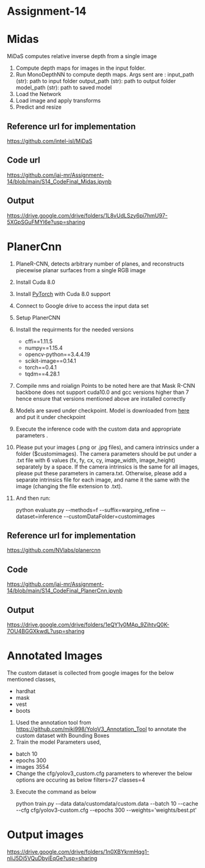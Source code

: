 # Assignment-14

# Midas 

MiDaS computes relative inverse depth from a single image
1. Compute depth maps for images in the input folder.
2. Run MonoDepthNN to compute depth maps.
    Args sent are : 
        input_path (str): path to input folder
        output_path (str): path to output folder
        model_path (str): path to saved model
3. Load the Network 
5. Load image and apply transforms
6. Predict and resize

## Reference url for implementation
https://github.com/intel-isl/MiDaS

## Code url
https://github.com/jai-mr/Assignment-14/blob/main/S14_CodeFinal_Midas.ipynb

## Output
https://drive.google.com/drive/folders/1L8vUdLSzy6pi7hmU97-5XGpSGuFMYl6e?usp=sharing

# PlanerCnn
1. PlaneR-CNN, detects arbitrary number of planes, and reconstructs piecewise planar surfaces from a single RGB image
2. Install Cuda 8.0
3. Install [PyTorch](https://pytorch.org/) with Cuda 8.0 support
4. Connect to Google drive to access the input data set 
5. Setup PlanerCNN
6. Install the requirments for the needed versions
    * cffi==1.11.5
    * numpy==1.15.4
    * opencv-python==3.4.4.19
    * scikit-image==0.14.1
    * torch==0.4.1
    * tqdm==4.28.1
7. Compile nms and roialign 
   Points to be noted here are that Mask R-CNN backbone does not support cuda10.0 and gcc versions higher than 7 hence ensure that versions mentioned above are installed correctly
8. Models are saved under checkpoint.
   Model is downloaded from [here](https://www.dropbox.com/s/yjcg6s57n581sk0/checkpoint.zip?dl=0) and put it under checkpoint
9. Execute the inference code with the custom data and appropriate parameters . 
10. Please put your images (.png or .jpg files), and camera intrinsics under a folder ($customimages). The camera parameters should be put under a .txt file with 6 values (fx, fy, cx, cy, image_width, image_height) separately by a space. If the camera intrinsics is the same for all images, please put these parameters in camera.txt. Otherwise, please add a separate intrinsics file for each image, and name it the same with the image (changing the file extension to .txt). 
11. And then run: 

    python evaluate.py --methods=f --suffix=warping_refine --dataset=inference --customDataFolder=customimages

## Reference url for implementation
https://github.com/NVlabs/planercnn

## Code
https://github.com/jai-mr/Assignment-14/blob/main/S14_CodeFinal_PlanerCnn.ipynb

## Output
https://drive.google.com/drive/folders/1eQY1y0MAp_9ZihtvQ0K-7OU4BGGXkwdL?usp=sharing

# Annotated Images
The custom dataset is collected from google images for the below mentioned classes,
* hardhat
* mask
* vest
* boots

1. Used the annotation tool from https://github.com/miki998/YoloV3_Annotation_Tool to annotate the custom dataset with Bounding Boxes
2. Train the model
Parameters used,

* batch 10
* epochs 300
* images 3554
* Change the cfg/yolov3_custom.cfg parameters to wherever the below options are occuring as below
    filters=27
    classes=4

3. Execute the command as below 

    python train.py --data data/customdata/custom.data --batch 10 --cache --cfg cfg/yolov3-custom.cfg --epochs 300 --weights='weights/best.pt'


# Output images
https://drive.google.com/drive/folders/1n0XBYkrmHqg1-nliJ5Di5VQuDbyiEqGe?usp=sharing
 
